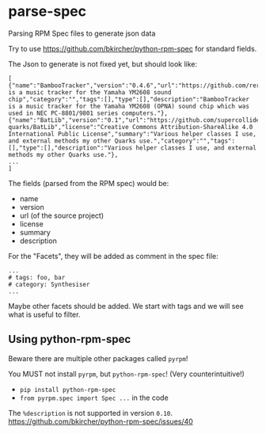 # parse-spec
Parsing RPM Spec files to generate json data

Try to use https://github.com/bkircher/python-rpm-spec for standard fields.

The Json to generate is not fixed yet, but should look like:
```
[
{"name":"BambooTracker","version":"0.4.6","url":"https://github.com/rerrahkr/BambooTracker","license":"GPL","summary":"BambooTracker is a music tracker for the Yamaha YM2608 sound chip","category":"","tags":[],"type":[],"description":"BambooTracker is a music tracker for the Yamaha YM2608 (OPNA) sound chip which was used in NEC PC-8801/9801 series computers."},
{"name":"BatLib","version":"0.1","url":"https://github.com/supercollider-quarks/BatLib","license":"Creative Commons Attribution-ShareAlike 4.0 International Public License","summary":"Various helper classes I use, and external methods my other Quarks use.","category":"","tags":[],"type":[],"description":"Various helper classes I use, and external methods my other Quarks use."},
...
]
```

The fields (parsed from the RPM spec) would be:
- name
- version
- url (of the source project)
- license
- summary
- description

For the "Facets", they will be added as comment in the spec file:
```
...
# tags: foo, bar
# category: Synthesiser
...
```
Maybe other facets should be added. We start with tags and we will see what is useful to filter.


## Using python-rpm-spec

Beware there are multiple other packages called `pyrpm`! 

You MUST not install `pyrpm`, but `python-rpm-spec`!   (Very counterintuitive!) 

- `pip install python-rpm-spec`  
- `from pyrpm.spec import Spec ...` in the code


The `%description` is not supported in version `0.10`. https://github.com/bkircher/python-rpm-spec/issues/40
